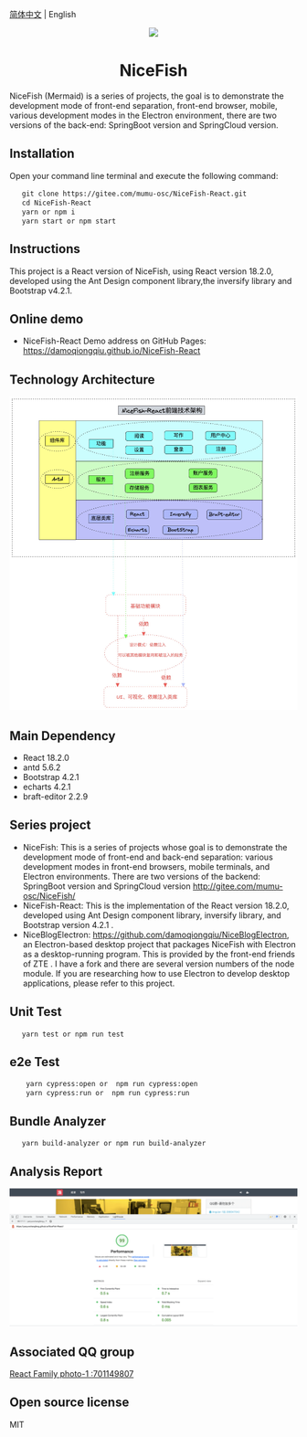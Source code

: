 [简体中文](README.md) |  English  

<p align="center">
    <img width="150" src="./src/assets/images/nice-fish.png">
</p>

<h1 align="center">NiceFish</h1>

<div align="left">
NiceFish (Mermaid) is a series of projects, the goal is to demonstrate the development mode of front-end separation, front-end browser, mobile, various development modes in the Electron environment, there are two versions of the back-end: SpringBoot version and SpringCloud version.
</div>


## Installation
Open your command line terminal and execute the following command:

```
   git clone https://gitee.com/mumu-osc/NiceFish-React.git
   cd NiceFish-React
   yarn or npm i
   yarn start or npm start
```  

## Instructions

This project is a React version of NiceFish, using React version 18.2.0, developed using  the Ant Design component library,the inversify library and Bootstrap v4.2.1.

## Online demo


- NiceFish-React Demo address on GitHub Pages: https://damoqiongqiu.github.io/NiceFish-React  

## Technology Architecture
![NiceFish-REACT](src/assets/images/nice-fish-react-arch.jpg)

## Main Dependency  
- React 18.2.0
- antd 5.6.2
- Bootstrap 4.2.1
- echarts 4.2.1
- braft-editor 2.2.9

## Series project

*  NiceFish: This is a series of projects whose goal is to demonstrate the development mode of front-end and back-end separation: various development modes in front-end browsers, mobile terminals, and Electron environments. There are two versions of the backend: SpringBoot version and SpringCloud version  http://gitee.com/mumu-osc/NiceFish/ 
*  NiceFish-React: This is the implementation of the React version 18.2.0, developed using Ant Design component library, inversify library, and Bootstrap version 4.2.1 .
*  NiceBlogElectron: https://github.com/damoqiongqiu/NiceBlogElectron, an Electron-based desktop project that packages NiceFish with Electron as a desktop-running program. This is provided by the front-end friends of ZTE . I have a fork and there are several version numbers of the node module. If you are researching how to use Electron to develop desktop applications, please refer to this project.


## Unit Test

```
   yarn test or npm run test
```
## e2e Test

```
    yarn cypress:open or  npm run cypress:open
    yarn cypress:run or  npm run cypress:run
```
## Bundle Analyzer

```
   yarn build-analyzer or npm run build-analyzer  
```

## Analysis Report
![NiceFish-REACT](src/assets/images/nice-fish-react-perf-report.png)

## Associated QQ group

<a target="_blank" href="//shang.qq.com/wpa/qunwpa?idkey=cbf15a3d8f212076a8de5b6fa4b5a16d750cc5d7f2d55b14ad0ea8bcb6fd976e" class="list-group-item"><i class="fa fa-qq" aria-hidden="true"></i> React Family photo-1 :701149807 </a>

## Open source license

MIT
